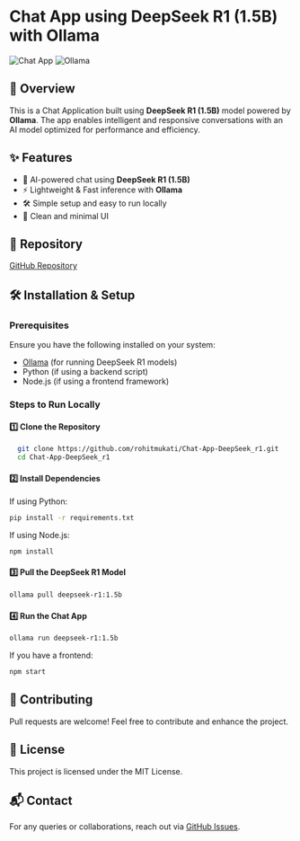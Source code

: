 # Chat App using DeepSeek R1 (1.5B) with Ollama

![Chat App](https://img.shields.io/badge/Chat--App-DeepSeek--R1-blue.svg) ![Ollama](https://img.shields.io/badge/Ollama-Enabled-green.svg)

## 🚀 Overview
This is a Chat Application built using **DeepSeek R1 (1.5B)** model powered by **Ollama**. The app enables intelligent and responsive conversations with an AI model optimized for performance and efficiency.

## ✨ Features
- 🤖 AI-powered chat using **DeepSeek R1 (1.5B)**
- ⚡ Lightweight & Fast inference with **Ollama**
- 🛠️ Simple setup and easy to run locally
- 📜 Clean and minimal UI

## 📂 Repository
[GitHub Repository](https://github.com/rohitmukati/Chat-App-DeepSeek_r1)

## 🛠️ Installation & Setup

### Prerequisites
Ensure you have the following installed on your system:
- [Ollama](https://ollama.com) (for running DeepSeek R1 models)
- Python (if using a backend script)
- Node.js (if using a frontend framework)

### Steps to Run Locally
#### 1️⃣ Clone the Repository
```sh
  git clone https://github.com/rohitmukati/Chat-App-DeepSeek_r1.git
  cd Chat-App-DeepSeek_r1
```

#### 2️⃣ Install Dependencies
If using Python:
```sh
pip install -r requirements.txt
```
If using Node.js:
```sh
npm install
```

#### 3️⃣ Pull the DeepSeek R1 Model
```sh
ollama pull deepseek-r1:1.5b
```

#### 4️⃣ Run the Chat App
```sh
ollama run deepseek-r1:1.5b
```

If you have a frontend:
```sh
npm start
```


## 🤝 Contributing
Pull requests are welcome! Feel free to contribute and enhance the project.

## 📜 License
This project is licensed under the MIT License.

## 📬 Contact
For any queries or collaborations, reach out via [GitHub Issues](https://github.com/rohitmukati/Chat-App-DeepSeek_r1/issues).

